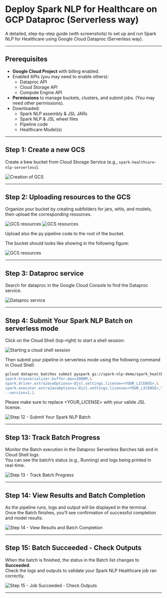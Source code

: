 # Deploy Spark NLP for Healthcare on GCP Dataproc (Serverless way)

A detailed, step-by-step guide (with screenshots) to set up and run Spark NLP for Healthcare using Google Cloud Dataproc (Serverless way).

---


## Prerequisites

- **Google Cloud Project** with billing enabled.
- Enabled APIs (you may need to enable others):
  - Dataproc API
  - Cloud Storage API
  - Compute Engine API
- **Permissions** to manage buckets, clusters, and submit jobs. (You may need other permissions).
- Downloaded:
  - Spark NLP assembly & JSL JARs
  - Spark NLP & JSL wheel files
  - Pipeline code
  - Healthcare Model(s)

---

## Step 1: Create a new GCS 

Create a bew bucket from Cloud Storage Service (e.g., `spark-healthcare-nlp-serverless`).

![Creation of GCS](step1.png)

---

## Step 2: Uploading resources to the GCS

Organize your bucket by creating subfolders for jars, whls, and models, then upload the corresponding resources.


![GCS resources](step2.png)
![GCS resources](step2.2.png)

Upload also the py pipeline code to the root of the bucket.

The bucket should looks like showing in the following figure:

![GCS resources](step3.png)

---

## Step 3: Dataproc service

Search for dataproc in the Google Cloud Console to find the Dataproc service.


![Dataproc service](step4.png)

---


## Step 4: Submit Your Spark NLP Batch on serverless mode

Click on the Cloud Shell (top-right) to start a shell session:

![Starting a cloud shell session](step5.png)

Then submit your pipeline in serverless mode using the following command in Cloud Shell:

```bash
gcloud dataproc batches submit pyspark gs://spark-nlp-demo/spark_healthcare_nlp_serverless.py   --project=docusign-251217   --region=us-central1   --batch=jsl-batch   --jars=gs://spark-nlp-demo/spark-nlp-assembly-6.0.0.jar,gs://spark-nlp-demo/spark-nlp-jsl-6.0.0.jar   --py-files=gs://spark-nlp-demo/python/spark_nlp-6.0.0-py2.py3-none-any.whl,gs://spark-nlp-demo/python/spark_nlp_jsl-6.0.0-py3-none-any.whl   --properties="spark.serializer=org.apache.spark.serializer.KryoSerializer,\
spark.kryoserializer.buffer.max=2000M,\
spark.driver.extraJavaOptions=-Djsl.settings.license=<YOUR_LICENSE>,\
spark.executor.extraJavaOptions=-Djsl.settings.license=<YOUR_LICENSE>,\
--version=1.1
```
Please make sure to replace <YOUR_LICENSE> with your valide JSL license.		

![Step 12 - Submit Your Spark NLP Batch](step6.png)

---

## Step 13: Track Batch Progress

Monitor the Batch execution in the Dataproc Serverless Barches tab and in Cloud Shell logs.  
You can see the batch’s status (e.g., Running) and logs being printed in real-time.

![Step 13 - Track Batch Progress](step7.png)

---

## Step 14: View Results and Batch Completion

As the pipeline runs, logs and output will be displayed in the terminal.  
Once the Batch finishes, you’ll see confirmation of successful completion and model results.

![Step 14 - View Results and Batch Completion](step7.2.png)

---

## Step 15: Batch Succeeded - Check Outputs

When the batch is finished, the status in the Batch list changes to **Succeeded**.  
Check the logs and outputs to validate your Spark NLP Healthcare job ran correctly.

![Step 15 - Job Succeeded - Check Outputs](step7.3.png)

---

